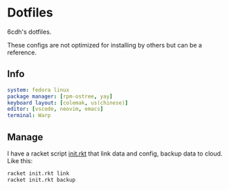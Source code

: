 # Dotfiles

6cdh's dotfiles.

These configs are not optimized for installing by others but can be a reference.

## Info

```yaml
system: fedora linux
package manager: [rpm-ostree, yay]
keyboard layout: [colemak, us(chinese)]
editor: [vscode, neovim, emacs]
terminal: Warp
```

## Manage

I have a racket script [init.rkt](init.rkt) that link data and config, backup data to cloud. Like this:

```bash
racket init.rkt link
racket init.rkt backup
```

